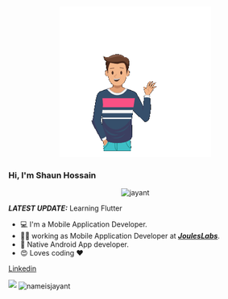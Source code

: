 <p align="center">
<img src="https://github.com/shaunhossain/shaunhossain/blob/main/hello_there.gif" height="300px"/> </p>

### Hi, I'm Shaun Hossain
<p align="center"> <img src="https://komarev.com/ghpvc/?username=shaunhossain" alt="jayant" /> </p>

_**LATEST UPDATE:**_ Learning Flutter

- 💻 I'm a Mobile Application Developer.
- 👨‍💻 working as Mobile Application Developer at ***<a href="https://jouleslabs.com/">JoulesLabs</a>***.
- 📱 Native Android App developer.
- 😍 Loves coding ❤️

<a href="https://www.linkedin.com/in/shaunhossain/"> Linkedin </a>


<img src="https://github-readme-stats.vercel.app/api?username=shaunhossain&&show_icons=true&title_color=161239&icon_color=150829&text_color=692ACF&bg_color=ffffff">

<img align="center" src="https://github-readme-stats.vercel.app/api/top-langs/?username=shaunhossain&theme=black-blue" alt="nameisjayant"/>
